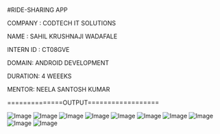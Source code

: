 #RIDE-SHARING APP

COMPANY : CODTECH IT SOLUTIONS

NAME : SAHIL KRUSHNAJI WADAFALE

INTERN ID : CT08GVE

DOMAIN: ANDROID DEVELOPMENT

DURATION: 4 WEEEKS

MENTOR: NEELA SANTOSH KUMAR

==============OUTPUT==================

![Image](https://github.com/user-attachments/assets/efb7ed00-6cc9-4d0c-8235-10b23d1a7ab8)
![Image](https://github.com/user-attachments/assets/e19812da-3edb-41b1-9bdb-e0240ff27ac6)
![Image](https://github.com/user-attachments/assets/cebe2690-8e25-4ddc-845f-2d93d042892a)
![Image](https://github.com/user-attachments/assets/aeb97f15-55f0-4aec-a32f-c0929398319c)
![Image](https://github.com/user-attachments/assets/d7e3251c-535d-4f7e-98cb-54d016b0d70a)
![Image](https://github.com/user-attachments/assets/882aea6a-2efa-42ad-938a-577061225898)
![Image](https://github.com/user-attachments/assets/d7af5e6e-9cf5-4f23-a79f-2c5c71636257)
![Image](https://github.com/user-attachments/assets/055fb1c0-1fab-482d-b862-a186d4e42483)
![Image](https://github.com/user-attachments/assets/18e5f897-7486-4713-85f1-ed3a6230be1c)
![Image](https://github.com/user-attachments/assets/e972aefd-a342-4a7e-8066-bb3af7e1dea2)
